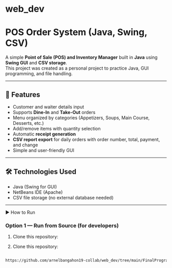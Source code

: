 # web_dev
# POS Order System (Java, Swing, CSV)

A simple **Point of Sale (POS) and Inventory Manager** built in **Java** using **Swing GUI** and **CSV storage**.  
This project was created as a personal project to practice Java, GUI programming, and file handling.

---

## 📌 Features
- Customer and waiter details input
- Supports **Dine-In** and **Take-Out** orders
- Menu organized by categories (Appetizers, Soups, Main Course, Desserts, etc.)
- Add/remove items with quantity selection
- Automatic **receipt generation**
- **CSV report export** for daily orders with order number, total, payment, and change
- Simple and user-friendly GUI

---

## 🛠️ Technologies Used
- Java (Swing for GUI)
- NetBeans IDE (Apache)
- CSV file storage (no external database needed)

---

 ▶️ How to Run

### Option 1 — Run from Source (for developers)
1. Clone this repository:

 1. Clone this repository:
   ```bash

https://github.com/arnelbangahon19-collab/web_dev/tree/main/FinalProgramming/dist

